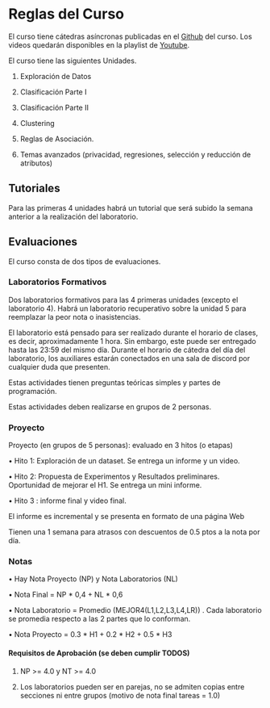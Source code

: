 # Reglas del Curso


El curso tiene cátedras asíncronas publicadas en el [Github](https://github.com/dccuchile/CC5206/) del curso. Los videos quedarán disponibles en la playlist de [Youtube](https://www.youtube.com/playlist?list=PLppKo85eGXiV4yFfmP0jBdYbaS_YATrH-). 



El curso tiene las siguientes Unidades.

1. Exploración de Datos

2. Clasificación Parte I

3. Clasificación Parte II

4. Clustering

5. Reglas de Asociación.

6. Temas avanzados (privacidad, regresiones, selección y reducción de atributos)



## Tutoriales



Para las primeras 4 unidades habrá un tutorial que será subido la semana anterior a la realización del laboratorio.



## Evaluaciones

El curso consta de dos tipos de evaluaciones.



### Laboratorios Formativos



Dos laboratorios formativos para las 4 primeras unidades (excepto el laboratorio 4). Habrá un laboratorio recuperativo sobre la unidad 5 para reemplazar la peor nota o inasistencias. 

El laboratorio está pensado para ser realizado durante el horario de clases, es decir, aproximadamente 1 hora. Sin embargo, este puede ser entregado hasta las 23:59 del mismo día. Durante el horario de cátedra del día del laboratorio, los auxiliares estarán conectados en una sala de discord por cualquier duda que presenten.

Estas actividades tienen preguntas teóricas simples y partes de programación.

Estas actividades deben realizarse en grupos de 2 personas. 

### Proyecto



Proyecto (en grupos de 5 personas): evaluado en 3 hitos (o etapas)

• Hito 1: Exploración de un dataset. Se entrega un informe y un video.

• Hito 2: Propuesta de Experimentos y Resultados preliminares. Oportunidad de mejorar el H1. Se entrega un mini informe. 

• Hito 3 : informe final y video final.

El informe es incremental y se presenta en formato de una página Web

Tienen una 1 semana para atrasos con descuentos de 0.5 ptos a la nota por día.


### Notas



• Hay Nota Proyecto (NP) y Nota Laboratorios (NL)

• Nota Final = NP * 0,4 + NL * 0,6

• Nota Laboratorio = Promedio (MEJOR4(L1,L2,L3,L4,LR)) . Cada laboratorio se promedia respecto a las 2 partes que lo conforman.

• Nota Proyecto =  0.3 * H1 + 0.2 * H2 + 0.5 * H3   



#### Requisitos de Aprobación  (se deben cumplir TODOS)


1) NP >= 4.0 y NT >= 4.0

2) Los laboratorios pueden ser en parejas, no se admiten copias entre secciones ni entre grupos (motivo de nota final tareas = 1.0)
